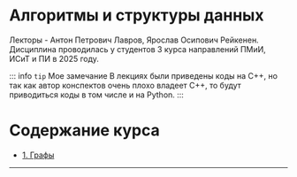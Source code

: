 # Алгоритмы и структуры данных

Лекторы - Антон Петрович Лавров, Ярослав Осипович Рейкенен. Дисциплина проводилась у студентов 3 курса направлений ПМиИ, ИСиТ и ПИ в 2025 году.

::: info `tip` Мое замечание
В лекциях были приведены коды на C++, но так как автор конспектов очень плохо владеет C++, то будут приводиться коды в том числе и на Python.
:::

# Содержание курса

- [1. Графы](./lectures/1)
___________________________________